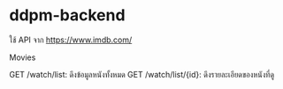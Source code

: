 # ddpm-backend
ใช้ API จาก https://www.imdb.com/

Movies

GET /watch/list: ดึงข้อมูลหนังทั้งหมด
GET /watch/list/{id}: ดึงรายละเอียดของหนังที่ดู

